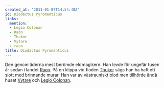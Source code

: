 ```yaml
---
created_at: '2011-01-07T14:54:40Z'
id: Diodactus Pyromanticus
links:
  mention:
  - Legio Colonan
  - Raon
  - Thukor
  - Vytare
  - raun
title: Diodactus Pyromanticus
---
```


Den genom tiderna mest berömde eldmagikern. Han levde för ungefär tusen år sedan i landet [Raon]. På
en klippa vid floden [Thukor] sägs han ha haft ett slott med brinnande murar. Han var av
väst[rauniskt] blod men tillhörde ändå huset [Vytare] och [Legio Colonan].

  [Raon]: Raon
  [Thukor]: Thukor
  [rauniskt]: raun
  [Vytare]: Vytare
  [Legio Colonan]: Legio_Colonan
